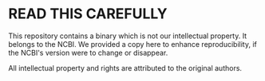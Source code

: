 # READ THIS CAREFULLY

This repository contains a binary which is not our intellectual property. It belongs to the NCBI. We provided a copy here to enhance reproducibility, if the NCBI's version were to change or disappear. 

All intellectual property and rights are attributed to the original authors. 



